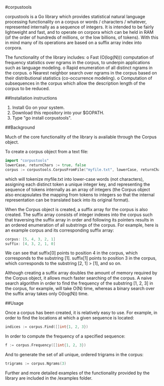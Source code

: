 #corpustools

corpustools is a Go library which provides statistical natural language processing functionality on a corpus or words / characters / whatever, represented internally as a sequence of integers. It is intended to be fairly lightweight and fast, and to operate on corpora which can be held in RAM (of the order of hundreds of millions, or the low billions, of tokens). With this in mind many of its operations are based on a suffix array index into corpora.

The functionality of the library includes:
	o Fast (O(log(N))) computation of frequency statistics over ngrams in the corpus, to underpin applications such as language modeling.
	o Rapid enumeration of all distinct ngrams in the corpus.
	o Nearest neighbor search over ngrams in the corpus based on their distributional statistics (co-occurrence modeling).
	o Computation of subsequences in the corpus which allow the description length of the corpus to be reduced.

##Installation instructions

1. Install Go on your system.
2. Download this repository into your $GOPATH.
3. Type "go install corpustools".

##Background

Much of the core functionality of the library is available through the Corpus object.

To create a corpus object from a text file:

```go
import "corpustools"
lowerCase, returnChars := true, false
corpus := corpustools.CorpusFromFile("myfile.txt", lowerCase, returnChars)
```

which will tokenize myfile.txt into lower-case words (not characters), assigning each distinct token a unique integer key, and representing the sequence of tokens internally as an array of integers (the Corpus object also encapsulates the mapping from tokens to integers so that the internal representation can be translated back into its original format).

When the Corpus object is created, a suffix array for the corpus is also created. The suffix array consists of integer indexes into the corpus such that traversing the suffix array in order and following its pointers results in an ordered enumeration of all substrings of the corpus. For example, here is an example corpus and its corresponding suffix array:

```go
corpus: [5, 4, 3, 2, 1]
suffix: [4, 3, 2, 1, 0]
```

We can see that suffix[0] points to position 4 in the corpus, which corresponds to the substring [1]. suffix[1] points to position 3 in the corpus, which corresponds to the substring [2, 1] > [1], and so on.

Although creating a suffix array doubles the amount of memory required by the Corpus object, it allows much faster searching of the corpus. A naive search algorithm in order to find the frequency of the substring [1, 2, 3] in the corpus, for example, will take O(N) time, whereas a binary search over the suffix array takes only O(log(N)) time.

##Usage

Once a corpus has been created, it is relatively easy to use. For example, in order to find the locations at which a given sequence is located:

```go
indices := corpus.Find([]int{1, 2, 3})
```

In order to compute the frequency of a specified sequence:

```go
f := corpus.Frequency([]int{1, 2, 3})
```

And to generate the set of all unique, ordered trigrams in the corpus:

```go
trigrams := corpus.Ngrams(3)
```

Further and more detailed examples of the functionality provided by the library are included in the /examples folder.